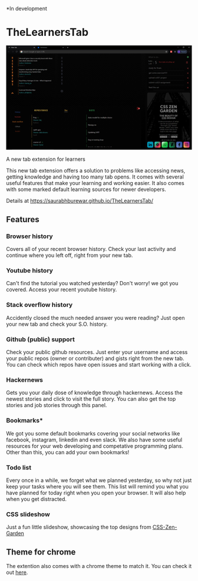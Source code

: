 *In development

# TheLearnersTab

![Screenshot of extention](https://github.com/saurabhburewar/TheLearnersTab/blob/main/docs/img/Screenshot.png)

A new tab extension for learners

This new tab extension offers a solution to problems like accessing news, getting knowledge and having too many tab opens. It comes with several useful features that make your learning and working easier. It also comes with some marked default learning sources for newer developers.

Details at https://saurabhburewar.github.io/TheLearnersTab/

## Features

### Browser history
Covers all of your recent browser history. Check your last activity and continue where you left off, right from your new tab.

### Youtube history
Can't find the tutorial you watched yesterday? Don't worry! we got you covered. Access your recent youtube history.

### Stack overflow history
Accidently closed the much needed answer you were reading? Just open your new tab and check your S.O. history.

### Github (public) support
Check your public github resources. Just enter your username and access your public repos (owner or contributer) and gists right from the new tab. You can check which repos have open issues and start working with a click.

### Hackernews
Gets you your daily dose of knowledge through hackernews. Access the newest stories and click to visit the full story. You can also get the top stories and job stories through this panel.

### Bookmarks*
We got you some default bookmarks covering your social networks like facebook, instagram, linkedin and even slack. We also have some useful resources for your web developing and competative programming plans.
Other than this, you can add your own bookmarks!

### Todo list
Every once in a while, we forget what we planned yesterday, so why not just keep your tasks where you will see them. This list will remind you what you have planned for today right when you open your browser. 
It will also help when you get distracted.

### CSS slideshow
Just a fun little slideshow, showcasing the top designs from [CSS-Zen-Garden](http://www.csszengarden.com/)

## Theme for chrome
The extention also comes with a chrome theme to match it. You can check it out [here](https://github.com/saurabhburewar/ChromeThemes/tree/main/BlackTheme).

